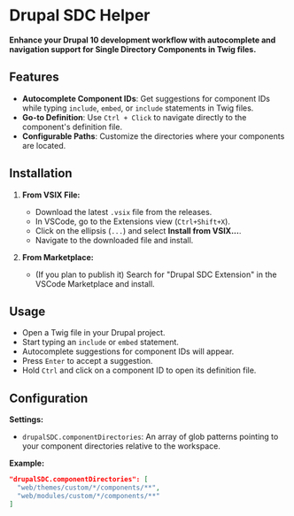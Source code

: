 # Drupal SDC Helper

**Enhance your Drupal 10 development workflow with autocomplete and navigation support for Single Directory Components in Twig files.**

## Features

- **Autocomplete Component IDs**: Get suggestions for component IDs while typing `include`, `embed`, or `include` statements in Twig files.
- **Go-to Definition**: Use `Ctrl + Click` to navigate directly to the component's definition file.
- **Configurable Paths**: Customize the directories where your components are located.

## Installation

1. **From VSIX File:**
   - Download the latest `.vsix` file from the releases.
   - In VSCode, go to the Extensions view (`Ctrl+Shift+X`).
   - Click on the ellipsis (`...`) and select **Install from VSIX...**.
   - Navigate to the downloaded file and install.

2. **From Marketplace:**
   - (If you plan to publish it) Search for "Drupal SDC Extension" in the VSCode Marketplace and install.

## Usage

- Open a Twig file in your Drupal project.
- Start typing an `include` or `embed` statement.
- Autocomplete suggestions for component IDs will appear.
- Press `Enter` to accept a suggestion.
- Hold `Ctrl` and click on a component ID to open its definition file.

## Configuration

**Settings:**

- `drupalSDC.componentDirectories`: An array of glob patterns pointing to your component directories relative to the workspace.

**Example:**

```json
"drupalSDC.componentDirectories": [
  "web/themes/custom/*/components/**",
  "web/modules/custom/*/components/**"
]
